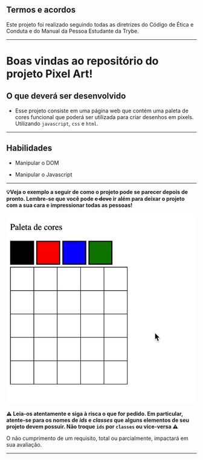 ## Termos e acordos

Este projeto foi realizado seguindo todas as diretrizes do Código de Ética e Conduta e do Manual da Pessoa Estudante da Trybe.

---

# Boas vindas ao repositório do projeto Pixel Art!

## O que deverá ser desenvolvido

- Esse projeto consiste em uma página web que contém uma paleta de cores funcional que poderá ser utilizada para criar desenhos em pixels. Utilizando `javascript`, `css` e `html`.

---

## Habilidades

- Manipular o DOM

- Manipular o Javascript

---

**💡Veja o exemplo a seguir de como o projeto pode se parecer depois de pronto. Lembre-se que você pode ~~e deve~~ ir além para deixar o projeto com a sua cara e impressionar todas as pessoas!**

![exemplo de arte com pixels](./art-with-pixels.gif)

**⚠️ Leia-os atentamente e siga à risca o que for pedido. Em particular, **atente-se para os nomes de _ids_  e _classes_ que alguns elementos de seu projeto devem possuir**. Não troque `ids` por `classes` ou vice-versa ⚠️**

O não cumprimento de um requisito, total ou parcialmente, impactará em sua avaliação.

---
